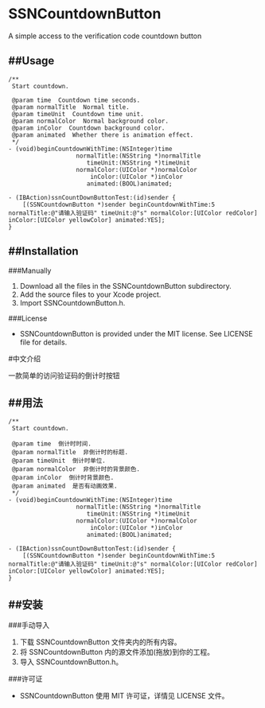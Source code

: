 # SSNCountdownButton
A simple access to the verification code countdown button

##Usage
---
```
/**
 Start countdown.
 
 @param time  Countdown time seconds.
 @param normalTitle  Normal title.
 @param timeUnit  Countdown time unit.
 @param normalColor  Normal background color.
 @param inColor  Countdown background color.
 @param animated  Whether there is animation effect.
 */
- (void)beginCountdownWithTime:(NSInteger)time
                   normalTitle:(NSString *)normalTitle
                      timeUnit:(NSString *)timeUnit
                   normalColor:(UIColor *)normalColor
                       inColor:(UIColor *)inColor
                      animated:(BOOL)animated;                                            
```
```
- (IBAction)ssnCountDownButtonTest:(id)sender {
    [(SSNCountdownButton *)sender beginCountdownWithTime:5 normalTitle:@"请输入验证码" timeUnit:@"s" normalColor:[UIColor redColor] inColor:[UIColor yellowColor] animated:YES];
}
```
##Installation
---

###Manually

1. Download all the files in the SSNCountdownButton subdirectory.
2. Add the source files to your Xcode project.
3. Import SSNCountdownButton.h.

###License
+ SSNCountdownButton is provided under the MIT license. See LICENSE file for details.

#中文介绍

一款简单的访问验证码的倒计时按钮

##用法
---
```
/**
 Start countdown.
 
 @param time  倒计时时间.
 @param normalTitle  非倒计时的标题.
 @param timeUnit  倒计时单位.
 @param normalColor  非倒计时的背景颜色.
 @param inColor  倒计时背景颜色.
 @param animated  是否有动画效果.
 */
- (void)beginCountdownWithTime:(NSInteger)time
                   normalTitle:(NSString *)normalTitle
                      timeUnit:(NSString *)timeUnit
                   normalColor:(UIColor *)normalColor
                       inColor:(UIColor *)inColor
                      animated:(BOOL)animated;                                            
```
```
- (IBAction)ssnCountDownButtonTest:(id)sender {
    [(SSNCountdownButton *)sender beginCountdownWithTime:5 normalTitle:@"请输入验证码" timeUnit:@"s" normalColor:[UIColor redColor] inColor:[UIColor yellowColor] animated:YES];
}
```
##安装
---

###手动导入

1. 下载 SSNCountdownButton 文件夹内的所有内容。
2. 将 SSNCountdownButton 内的源文件添加(拖放)到你的工程。
3. 导入 SSNCountdownButton.h。

###许可证

+ SSNCountdownButton 使用 MIT 许可证，详情见 LICENSE 文件。


